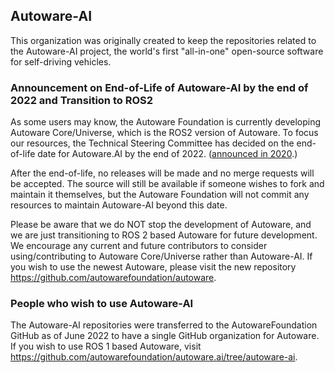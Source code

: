 ## Autoware-AI

This organization was originally created to keep the repositories related to the Autoware-AI project, the world's first "all-in-one" open-source software for self-driving vehicles.

### Announcement on End-of-Life of Autoware-AI by the end of 2022  and Transition to ROS2
As some users may know, the Autoware Foundation is currently developing Autoware Core/Universe, which is the ROS2 version of Autoware. To focus our resources, the Technical Steering Committee has decided on the end-of-life date for Autoware.AI by the end of 2022. ([announced in 2020](https://discourse.ros.org/t/end-of-life-dates-for-autoware-ai/13750).)

After the end-of-life, no releases will be made and no merge requests will be accepted. The source will still be available if someone wishes to fork and maintain it themselves, but the Autoware Foundation will not commit any resources to maintain Autoware-AI beyond this date.

Please be aware that we do NOT stop the development of Autoware, and we are just transitioning to ROS 2 based Autoware for future development. We encourage any current and future contributors to consider using/contributing to Autoware Core/Universe rather than Autoware-AI.
If you wish to use the newest Autoware, please visit the new repository https://github.com/autowarefoundation/autoware.

### People who wish to use Autoware-AI
The Autoware-AI repositories were transferred to the AutowareFoundation GitHub as of June 2022 to have a single GitHub organization for Autoware.
If you wish to use ROS 1 based Autoware, visit https://github.com/autowarefoundation/autoware.ai/tree/autoware-ai.

<!--

**Here are some ideas to get you started:**

🙋‍♀️ A short introduction - what is your organization all about?
🌈 Contribution guidelines - how can the community get involved?
👩‍💻 Useful resources - where can the community find your docs? Is there anything else the community should know?
🍿 Fun facts - what does your team eat for breakfast?
🧙 Remember, you can do mighty things with the power of [Markdown](https://docs.github.com/github/writing-on-github/getting-started-with-writing-and-formatting-on-github/basic-writing-and-formatting-syntax)
-->
